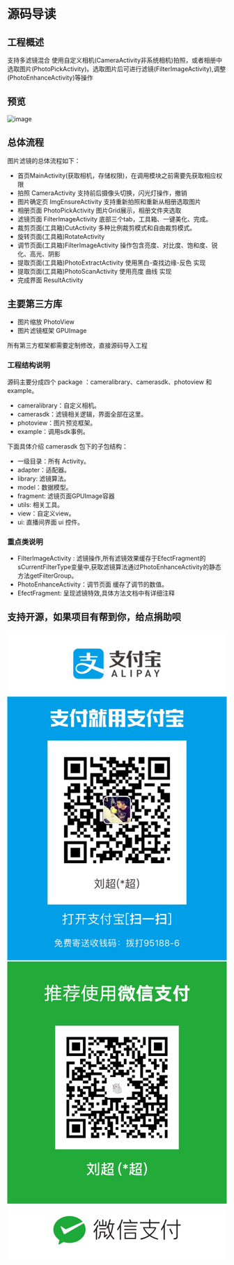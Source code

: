 # 源码导读

## <span id="工程概述">工程概述</span>
支持多滤镜混合
使用自定义相机(CameraActivity非系统相机)拍照，或者相册中选取图片(PhotoPickActivity)。选取图片后可进行滤镜(FilterImageActivity),调整(PhotoEnhanceActivity)等操作
## <span id="预览">预览</span>
![image](https://github.com/liuchaotclc/photoFilter/blob/master/img/shortcut.gif)

## <span id="总体流程">总体流程</span>

图片滤镜的总体流程如下：
* 首页MainActivity(获取相机，存储权限)，在调用模块之前需要先获取相应权限
* 拍照 CameraActivity 支持前后摄像头切换，闪光灯操作，撤销
* 图片确定页 ImgEnsureActivity 支持重新拍照和重新从相册选取图片
* 相册页面 PhotoPickActivity 图片Grid展示，相册文件夹选取
* 滤镜页面 FilterImageActivity 底部三个tab，工具箱、一键美化、完成。
* 裁剪页面(工具箱)CutActivity 多种比例裁剪模式和自由裁剪模式。
* 旋转页面(工具箱)RotateActivity
* 调节页面(工具箱)FilterImageActivity 操作包含亮度、对比度、饱和度、锐化、高光、阴影
* 提取页面(工具箱)PhotoExtractActivity 使用黑白-查找边缘-反色 实现
* 提取页面(工具箱)PhotoScanActivity 使用亮度 曲线 实现
* 完成界面 ResultActivity

## <span id="主要第三方库">主要第三方库</span>

* 图片缩放 PhotoView
* 图片滤镜框架 GPUImage

所有第三方框架都需要定制修改，直接源码导入工程

### 工程结构说明

源码主要分成四个 package ：cameralibrary、camerasdk、photoview 和 example。
- cameralibrary：自定义相机。
- camerasdk：滤镜相关逻辑，界面全部在这里。
- photoview：图片预览框架。
- example：调用sdk事例。

下面具体介绍 camerasdk 包下的子包结构：
- 一级目录：所有 Activity。
- adapter：适配器。
- library: 滤镜算法。
- model：数据模型。
- fragment: 滤镜页面GPUImage容器
- utils: 相关工具。
- view：自定义view。
- ui: 直播间界面 ui 控件。

### 重点类说明

- FilterImageActivity : 滤镜操作,所有滤镜效果缓存于EfectFragment的sCurrentFilterType变量中,获取滤镜算法通过PhotoEnhanceActivity的静态方法getFilterGroup。
- PhotoEnhanceActivity：调节页面 缓存了调节的数值。
- EfectFragment: 呈现滤镜特效,具体方法文档中有详细注释

## <span id="预览">支持开源，如果项目有帮到你，给点捐助呗</span>
![image](https://github.com/liuchaotclc/photoFilter/blob/master/img/IMG_5447.JPG)
![image](https://github.com/liuchaotclc/photoFilter/blob/master/img/IMG_5460.JPG)